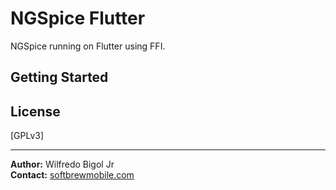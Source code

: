 # NGSpice Flutter

NGSpice running on Flutter using FFI.

## Getting Started


## License
[GPLv3]

---

**Author:** Wilfredo Bigol Jr  
**Contact:** [softbrewmobile.com](https://softbrewmobile.com/)
